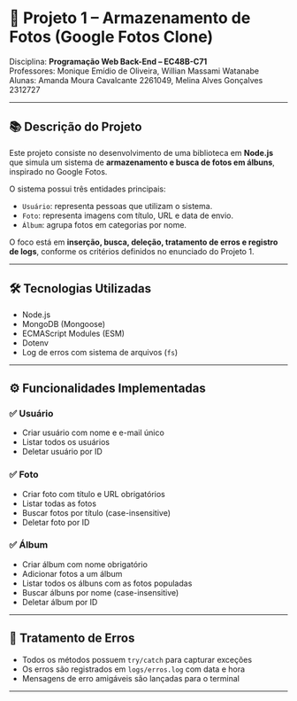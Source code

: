 # 📸 Projeto 1 – Armazenamento de Fotos (Google Fotos Clone)

Disciplina: **Programação Web Back-End – EC48B-C71**  
Professores: Monique Emídio de Oliveira, Willian Massami Watanabe  
Alunas: Amanda Moura Cavalcante 2261049, Melina Alves Gonçalves 2312727  

---

## 📚 Descrição do Projeto

Este projeto consiste no desenvolvimento de uma biblioteca em **Node.js** que simula um sistema de **armazenamento e busca de fotos em álbuns**, inspirado no Google Fotos.

O sistema possui três entidades principais:
- `Usuário`: representa pessoas que utilizam o sistema.
- `Foto`: representa imagens com título, URL e data de envio.
- `Álbum`: agrupa fotos em categorias por nome.

O foco está em **inserção, busca, deleção, tratamento de erros e registro de logs**, conforme os critérios definidos no enunciado do Projeto 1.

---

## 🛠️ Tecnologias Utilizadas

- Node.js
- MongoDB (Mongoose)
- ECMAScript Modules (ESM)
- Dotenv
- Log de erros com sistema de arquivos (`fs`)
        
---

## ⚙️ Funcionalidades Implementadas

### ✅ Usuário
- Criar usuário com nome e e-mail único
- Listar todos os usuários
- Deletar usuário por ID

### ✅ Foto
- Criar foto com título e URL obrigatórios
- Listar todas as fotos
- Buscar fotos por título (case-insensitive)
- Deletar foto por ID

### ✅ Álbum
- Criar álbum com nome obrigatório
- Adicionar fotos a um álbum
- Listar todos os álbuns com as fotos populadas
- Buscar álbuns por nome (case-insensitive)
- Deletar álbum por ID

---

## 🚨 Tratamento de Erros

- Todos os métodos possuem `try/catch` para capturar exceções
- Os erros são registrados em `logs/erros.log` com data e hora
- Mensagens de erro amigáveis são lançadas para o terminal

---




